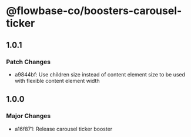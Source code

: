 # @flowbase-co/boosters-carousel-ticker

## 1.0.1

### Patch Changes

- a9844bf: Use children size instead of content element size to be used with flexible content element width

## 1.0.0

### Major Changes

- a16f871: Release carousel ticker booster

